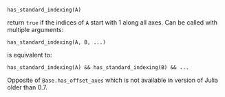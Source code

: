 ```
has_standard_indexing(A)
```

return `true` if the indices of `A` start with 1 along all axes. Can be called with multiple arguments:

```
has_standard_indexing(A, B, ...)
```

is equivalent to:

```
has_standard_indexing(A) && has_standard_indexing(B) && ...
```

Opposite of `Base.has_offset_axes` which is not available in version of Julia older than 0.7.
